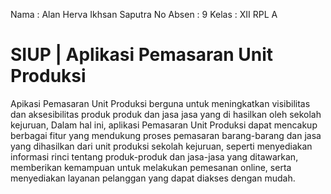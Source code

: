 Nama : Alan Herva Ikhsan Saputra
No Absen : 9
Kelas : XII RPL A

# SIUP | Aplikasi Pemasaran Unit Produksi

Apikasi Pemasaran Unit Produksi berguna untuk meningkatkan visibilitas dan aksesibilitas produk produk dan jasa jasa yang di hasilkan oleh sekolah kejuruan, Dalam hal ini, aplikasi Pemasaran Unit Produksi dapat mencakup berbagai fitur yang mendukung proses pemasaran barang-barang dan jasa yang dihasilkan dari unit produksi sekolah kejuruan, seperti menyediakan informasi rinci tentang produk-produk dan jasa-jasa yang ditawarkan, memberikan kemampuan untuk melakukan pemesanan online, serta menyediakan layanan pelanggan yang dapat diakses dengan mudah.

